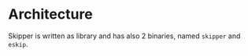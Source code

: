 # Architecture

Skipper is written as library and has also 2 binaries, named `skipper`
and `eskip`.
